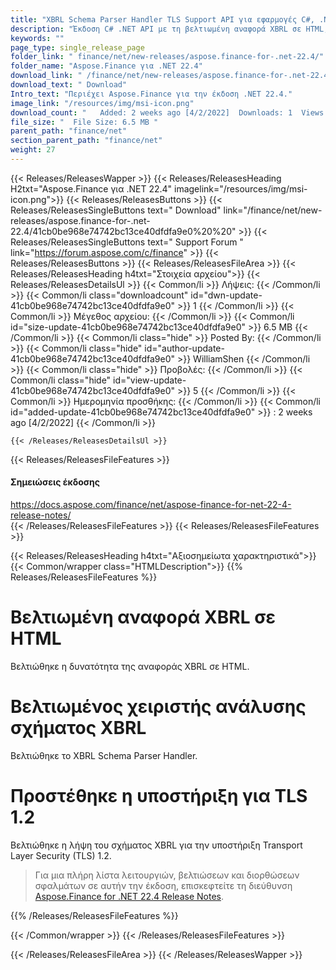 ```yaml
---
title: "XBRL Schema Parser Handler TLS Support API για εφαρμογές C#, .NET"
description: "Έκδοση C# .NET API με τη βελτιωμένη αναφορά XBRL σε HTML, XBRL Schema Parser Handler, λήψη σχήματος XBRL για υποστήριξη Transport Layer Security (TLS) 1.2."
keywords: ""
page_type: single_release_page
folder_link: " finance/net/new-releases/aspose.finance-for-.net-22.4/"
folder_name: "Aspose.Finance για .NET 22.4"
download_link: " /finance/net/new-releases/aspose.finance-for-.net-22.4/41cb0be968e74742bc13ce40dfdfa9e0"
download_text: " Download"
Intro_text: "Περιέχει Aspose.Finance για την έκδοση .NET 22.4."
image_link: "/resources/img/msi-icon.png"
download_count: "   Added: 2 weeks ago [4/2/2022]  Downloads: 1  Views: 4"
file_size: "  File Size: 6.5 MB "
parent_path: "finance/net"
section_parent_path: "finance/net"
weight: 27
---
```


{{< Releases/ReleasesWapper >}}
{{< Releases/ReleasesHeading H2txt="Aspose.Finance για .NET 22.4" imagelink="/resources/img/msi-icon.png">}}
{{< Releases/ReleasesButtons >}}
{{< Releases/ReleasesSingleButtons text=" Download" link="/finance/net/new-releases/aspose.finance-for-.net-22.4/41cb0be968e74742bc13ce40dfdfa9e0%20%20" >}}
{{< Releases/ReleasesSingleButtons text=" Support Forum " link="https://forum.aspose.com/c/finance" >}}
{{< Releases/ReleasesButtons >}}
{{< Releases/ReleasesFileArea >}}
{{< Releases/ReleasesHeading h4txt="Στοιχεία αρχείου">}}
{{< Releases/ReleasesDetailsUl >}}
{{< Common/li >}} Λήψεις: {{< /Common/li >}}
{{< Common/li class="downloadcount" id="dwn-update-41cb0be968e74742bc13ce40dfdfa9e0" >}} 1 {{< /Common/li >}}
{{< Common/li >}} Μέγεθος αρχείου: {{< /Common/li >}}
{{< Common/li id="size-update-41cb0be968e74742bc13ce40dfdfa9e0" >}} 6.5 MB {{< /Common/li >}}
{{< Common/li  class="hide" >}} Posted By: {{< /Common/li >}}
{{< Common/li class="hide" id="author-update-41cb0be968e74742bc13ce40dfdfa9e0" >}} WilliamShen {{< /Common/li >}}
{{< Common/li class="hide" >}} Προβολές: {{< /Common/li >}}
{{< Common/li class="hide" id="view-update-41cb0be968e74742bc13ce40dfdfa9e0" >}} 5 {{< /Common/li >}}
{{< Common/li >}} Ημερομηνία προσθήκης: {{< /Common/li >}}
{{< Common/li id="added-update-41cb0be968e74742bc13ce40dfdfa9e0" >}} : 2 weeks ago [4/2/2022] {{< /Common/li >}}

    {{< /Releases/ReleasesDetailsUl >}}

{{< Releases/ReleasesFileFeatures >}}
<h4>Σημειώσεις έκδοσης</h4><div> <a href="https://docs.aspose.com/finance/net/aspose-finance-for-net-22-4-release-notes/">https://docs.aspose.com/finance/net/aspose-finance-for-net-22-4-release-notes/</a></div>
{{< /Releases/ReleasesFileFeatures >}}
{{< Releases/ReleasesFileFeatures >}}

{{< Releases/ReleasesHeading h4txt="Αξιοσημείωτα χαρακτηριστικά">}}
{{< Common/wrapper class="HTMLDescription">}}
{{% Releases/ReleasesFileFeatures %}}

# Βελτιωμένη αναφορά XBRL σε HTML

Βελτιώθηκε η δυνατότητα της αναφοράς XBRL σε HTML.

# Βελτιωμένος χειριστής ανάλυσης σχήματος XBRL

Βελτιώθηκε το XBRL Schema Parser Handler.

# Προστέθηκε η υποστήριξη για TLS 1.2

Βελτιώθηκε η λήψη του σχήματος XBRL για την υποστήριξη Transport Layer Security (TLS) 1.2.

> Για μια πλήρη λίστα λειτουργιών, βελτιώσεων και διορθώσεων σφαλμάτων σε αυτήν την έκδοση, επισκεφτείτε τη διεύθυνση [Aspose.Finance for .NET 22.4 Release Notes](https://docs.aspose.com/finance/net/aspose-finance-for-net-22-4-release-notes/).

{{% /Releases/ReleasesFileFeatures %}}

{{< /Common/wrapper >}}
{{< /Releases/ReleasesFileFeatures >}}

{{< /Releases/ReleasesFileArea >}}
{{< /Releases/ReleasesWapper >}}

